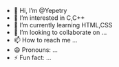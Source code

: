 - 👋 Hi, I’m @Yepetry
- 👀 I’m interested in C,C++
- 🌱 I’m currently learning HTML,CSS
- 💞️ I’m looking to collaborate on ...
- 📫 How to reach me ...
- 😄 Pronouns: ...
- ⚡ Fun fact: ...

<!---
Yepetry/Yepetry is a ✨ special ✨ repository because its `README.md` (this file) appears on your GitHub profile.
You can click the Preview link to take a look at your changes.
--->
